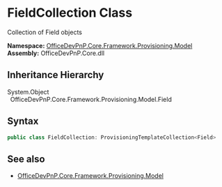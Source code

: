 # FieldCollection Class
 Collection of Field objects   

**Namespace:** [OfficeDevPnP.Core.Framework.Provisioning.Model](OfficeDevPnP.Core.Framework.Provisioning.Model.md)  
**Assembly:** OfficeDevPnP.Core.dll  
## Inheritance Hierarchy
System.Object  
&ensp;OfficeDevPnP.Core.Framework.Provisioning.Model.Field  
## Syntax
```C#
public class FieldCollection: ProvisioningTemplateCollection<Field>
```
## See also
- [OfficeDevPnP.Core.Framework.Provisioning.Model](OfficeDevPnP.Core.Framework.Provisioning.Model.md)
